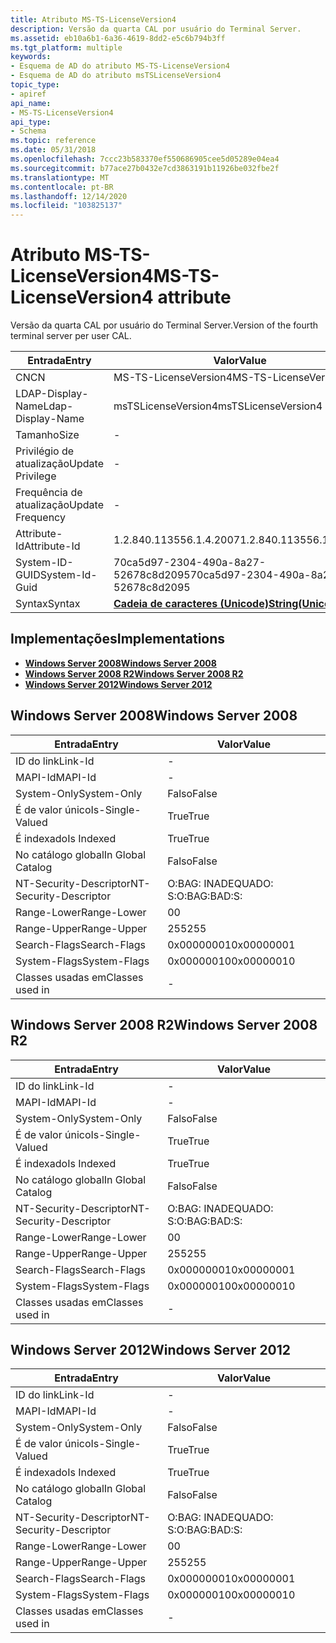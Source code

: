 ```yaml
---
title: Atributo MS-TS-LicenseVersion4
description: Versão da quarta CAL por usuário do Terminal Server.
ms.assetid: eb10a6b1-6a36-4619-8dd2-e5c6b794b3ff
ms.tgt_platform: multiple
keywords:
- Esquema de AD do atributo MS-TS-LicenseVersion4
- Esquema de AD do atributo msTSLicenseVersion4
topic_type:
- apiref
api_name:
- MS-TS-LicenseVersion4
api_type:
- Schema
ms.topic: reference
ms.date: 05/31/2018
ms.openlocfilehash: 7ccc23b583370ef550686905cee5d05289e04ea4
ms.sourcegitcommit: b77ace27b0432e7cd3863191b11926be032fbe2f
ms.translationtype: MT
ms.contentlocale: pt-BR
ms.lasthandoff: 12/14/2020
ms.locfileid: "103825137"
---
```

# <a name="ms-ts-licenseversion4-attribute"></a><span data-ttu-id="df6f5-105">Atributo MS-TS-LicenseVersion4</span><span class="sxs-lookup"><span data-stu-id="df6f5-105">MS-TS-LicenseVersion4 attribute</span></span>

<span data-ttu-id="df6f5-106">Versão da quarta CAL por usuário do Terminal Server.</span><span class="sxs-lookup"><span data-stu-id="df6f5-106">Version of the fourth terminal server per user CAL.</span></span>



| <span data-ttu-id="df6f5-107">Entrada</span><span class="sxs-lookup"><span data-stu-id="df6f5-107">Entry</span></span> | <span data-ttu-id="df6f5-108">Valor</span><span class="sxs-lookup"><span data-stu-id="df6f5-108">Value</span></span> |
|-------------------|---------------------------------------------|
| <span data-ttu-id="df6f5-109">CN</span><span class="sxs-lookup"><span data-stu-id="df6f5-109">CN</span></span>                | <span data-ttu-id="df6f5-110">MS-TS-LicenseVersion4</span><span class="sxs-lookup"><span data-stu-id="df6f5-110">MS-TS-LicenseVersion4</span></span>                       |
| <span data-ttu-id="df6f5-111">LDAP-Display-Name</span><span class="sxs-lookup"><span data-stu-id="df6f5-111">Ldap-Display-Name</span></span> | <span data-ttu-id="df6f5-112">msTSLicenseVersion4</span><span class="sxs-lookup"><span data-stu-id="df6f5-112">msTSLicenseVersion4</span></span>                         |
| <span data-ttu-id="df6f5-113">Tamanho</span><span class="sxs-lookup"><span data-stu-id="df6f5-113">Size</span></span>              | \-                                          |
| <span data-ttu-id="df6f5-114">Privilégio de atualização</span><span class="sxs-lookup"><span data-stu-id="df6f5-114">Update Privilege</span></span>  | \-                                          |
| <span data-ttu-id="df6f5-115">Frequência de atualização</span><span class="sxs-lookup"><span data-stu-id="df6f5-115">Update Frequency</span></span>  | \-                                          |
| <span data-ttu-id="df6f5-116">Attribute-Id</span><span class="sxs-lookup"><span data-stu-id="df6f5-116">Attribute-Id</span></span>      | <span data-ttu-id="df6f5-117">1.2.840.113556.1.4.2007</span><span class="sxs-lookup"><span data-stu-id="df6f5-117">1.2.840.113556.1.4.2007</span></span>                     |
| <span data-ttu-id="df6f5-118">System-ID-GUID</span><span class="sxs-lookup"><span data-stu-id="df6f5-118">System-Id-Guid</span></span>    | <span data-ttu-id="df6f5-119">70ca5d97-2304-490a-8a27-52678c8d2095</span><span class="sxs-lookup"><span data-stu-id="df6f5-119">70ca5d97-2304-490a-8a27-52678c8d2095</span></span>        |
| <span data-ttu-id="df6f5-120">Syntax</span><span class="sxs-lookup"><span data-stu-id="df6f5-120">Syntax</span></span>            | [<span data-ttu-id="df6f5-121">**Cadeia de caracteres (Unicode)**</span><span class="sxs-lookup"><span data-stu-id="df6f5-121">**String(Unicode)**</span></span>](s-string-unicode.md) |



## <a name="implementations"></a><span data-ttu-id="df6f5-122">Implementações</span><span class="sxs-lookup"><span data-stu-id="df6f5-122">Implementations</span></span>

-   [<span data-ttu-id="df6f5-123">**Windows Server 2008**</span><span class="sxs-lookup"><span data-stu-id="df6f5-123">**Windows Server 2008**</span></span>](#windows-server-2008)
-   [<span data-ttu-id="df6f5-124">**Windows Server 2008 R2**</span><span class="sxs-lookup"><span data-stu-id="df6f5-124">**Windows Server 2008 R2**</span></span>](#windows-server-2008-r2)
-   [<span data-ttu-id="df6f5-125">**Windows Server 2012**</span><span class="sxs-lookup"><span data-stu-id="df6f5-125">**Windows Server 2012**</span></span>](#windows-server-2012)

## <a name="windows-server-2008"></a><span data-ttu-id="df6f5-126">Windows Server 2008</span><span class="sxs-lookup"><span data-stu-id="df6f5-126">Windows Server 2008</span></span>



| <span data-ttu-id="df6f5-127">Entrada</span><span class="sxs-lookup"><span data-stu-id="df6f5-127">Entry</span></span> | <span data-ttu-id="df6f5-128">Valor</span><span class="sxs-lookup"><span data-stu-id="df6f5-128">Value</span></span> |
|------------------------|--------------|
| <span data-ttu-id="df6f5-129">ID do link</span><span class="sxs-lookup"><span data-stu-id="df6f5-129">Link-Id</span></span>                | \-           |
| <span data-ttu-id="df6f5-130">MAPI-Id</span><span class="sxs-lookup"><span data-stu-id="df6f5-130">MAPI-Id</span></span>                | \-           |
| <span data-ttu-id="df6f5-131">System-Only</span><span class="sxs-lookup"><span data-stu-id="df6f5-131">System-Only</span></span>            | <span data-ttu-id="df6f5-132">Falso</span><span class="sxs-lookup"><span data-stu-id="df6f5-132">False</span></span>        |
| <span data-ttu-id="df6f5-133">É de valor único</span><span class="sxs-lookup"><span data-stu-id="df6f5-133">Is-Single-Valued</span></span>       | <span data-ttu-id="df6f5-134">True</span><span class="sxs-lookup"><span data-stu-id="df6f5-134">True</span></span>         |
| <span data-ttu-id="df6f5-135">É indexado</span><span class="sxs-lookup"><span data-stu-id="df6f5-135">Is Indexed</span></span>             | <span data-ttu-id="df6f5-136">True</span><span class="sxs-lookup"><span data-stu-id="df6f5-136">True</span></span>         |
| <span data-ttu-id="df6f5-137">No catálogo global</span><span class="sxs-lookup"><span data-stu-id="df6f5-137">In Global Catalog</span></span>      | <span data-ttu-id="df6f5-138">Falso</span><span class="sxs-lookup"><span data-stu-id="df6f5-138">False</span></span>        |
| <span data-ttu-id="df6f5-139">NT-Security-Descriptor</span><span class="sxs-lookup"><span data-stu-id="df6f5-139">NT-Security-Descriptor</span></span> | <span data-ttu-id="df6f5-140">O:BAG: INADEQUADO: S:</span><span class="sxs-lookup"><span data-stu-id="df6f5-140">O:BAG:BAD:S:</span></span> |
| <span data-ttu-id="df6f5-141">Range-Lower</span><span class="sxs-lookup"><span data-stu-id="df6f5-141">Range-Lower</span></span>            | <span data-ttu-id="df6f5-142">0</span><span class="sxs-lookup"><span data-stu-id="df6f5-142">0</span></span>            |
| <span data-ttu-id="df6f5-143">Range-Upper</span><span class="sxs-lookup"><span data-stu-id="df6f5-143">Range-Upper</span></span>            | <span data-ttu-id="df6f5-144">255</span><span class="sxs-lookup"><span data-stu-id="df6f5-144">255</span></span>          |
| <span data-ttu-id="df6f5-145">Search-Flags</span><span class="sxs-lookup"><span data-stu-id="df6f5-145">Search-Flags</span></span>           | <span data-ttu-id="df6f5-146">0x00000001</span><span class="sxs-lookup"><span data-stu-id="df6f5-146">0x00000001</span></span>   |
| <span data-ttu-id="df6f5-147">System-Flags</span><span class="sxs-lookup"><span data-stu-id="df6f5-147">System-Flags</span></span>           | <span data-ttu-id="df6f5-148">0x00000010</span><span class="sxs-lookup"><span data-stu-id="df6f5-148">0x00000010</span></span>   |
| <span data-ttu-id="df6f5-149">Classes usadas em</span><span class="sxs-lookup"><span data-stu-id="df6f5-149">Classes used in</span></span>        | \-           |



## <a name="windows-server-2008-r2"></a><span data-ttu-id="df6f5-150">Windows Server 2008 R2</span><span class="sxs-lookup"><span data-stu-id="df6f5-150">Windows Server 2008 R2</span></span>



| <span data-ttu-id="df6f5-151">Entrada</span><span class="sxs-lookup"><span data-stu-id="df6f5-151">Entry</span></span> | <span data-ttu-id="df6f5-152">Valor</span><span class="sxs-lookup"><span data-stu-id="df6f5-152">Value</span></span> |
|------------------------|--------------|
| <span data-ttu-id="df6f5-153">ID do link</span><span class="sxs-lookup"><span data-stu-id="df6f5-153">Link-Id</span></span>                | \-           |
| <span data-ttu-id="df6f5-154">MAPI-Id</span><span class="sxs-lookup"><span data-stu-id="df6f5-154">MAPI-Id</span></span>                | \-           |
| <span data-ttu-id="df6f5-155">System-Only</span><span class="sxs-lookup"><span data-stu-id="df6f5-155">System-Only</span></span>            | <span data-ttu-id="df6f5-156">Falso</span><span class="sxs-lookup"><span data-stu-id="df6f5-156">False</span></span>        |
| <span data-ttu-id="df6f5-157">É de valor único</span><span class="sxs-lookup"><span data-stu-id="df6f5-157">Is-Single-Valued</span></span>       | <span data-ttu-id="df6f5-158">True</span><span class="sxs-lookup"><span data-stu-id="df6f5-158">True</span></span>         |
| <span data-ttu-id="df6f5-159">É indexado</span><span class="sxs-lookup"><span data-stu-id="df6f5-159">Is Indexed</span></span>             | <span data-ttu-id="df6f5-160">True</span><span class="sxs-lookup"><span data-stu-id="df6f5-160">True</span></span>         |
| <span data-ttu-id="df6f5-161">No catálogo global</span><span class="sxs-lookup"><span data-stu-id="df6f5-161">In Global Catalog</span></span>      | <span data-ttu-id="df6f5-162">Falso</span><span class="sxs-lookup"><span data-stu-id="df6f5-162">False</span></span>        |
| <span data-ttu-id="df6f5-163">NT-Security-Descriptor</span><span class="sxs-lookup"><span data-stu-id="df6f5-163">NT-Security-Descriptor</span></span> | <span data-ttu-id="df6f5-164">O:BAG: INADEQUADO: S:</span><span class="sxs-lookup"><span data-stu-id="df6f5-164">O:BAG:BAD:S:</span></span> |
| <span data-ttu-id="df6f5-165">Range-Lower</span><span class="sxs-lookup"><span data-stu-id="df6f5-165">Range-Lower</span></span>            | <span data-ttu-id="df6f5-166">0</span><span class="sxs-lookup"><span data-stu-id="df6f5-166">0</span></span>            |
| <span data-ttu-id="df6f5-167">Range-Upper</span><span class="sxs-lookup"><span data-stu-id="df6f5-167">Range-Upper</span></span>            | <span data-ttu-id="df6f5-168">255</span><span class="sxs-lookup"><span data-stu-id="df6f5-168">255</span></span>          |
| <span data-ttu-id="df6f5-169">Search-Flags</span><span class="sxs-lookup"><span data-stu-id="df6f5-169">Search-Flags</span></span>           | <span data-ttu-id="df6f5-170">0x00000001</span><span class="sxs-lookup"><span data-stu-id="df6f5-170">0x00000001</span></span>   |
| <span data-ttu-id="df6f5-171">System-Flags</span><span class="sxs-lookup"><span data-stu-id="df6f5-171">System-Flags</span></span>           | <span data-ttu-id="df6f5-172">0x00000010</span><span class="sxs-lookup"><span data-stu-id="df6f5-172">0x00000010</span></span>   |
| <span data-ttu-id="df6f5-173">Classes usadas em</span><span class="sxs-lookup"><span data-stu-id="df6f5-173">Classes used in</span></span>        | \-           |



## <a name="windows-server-2012"></a><span data-ttu-id="df6f5-174">Windows Server 2012</span><span class="sxs-lookup"><span data-stu-id="df6f5-174">Windows Server 2012</span></span>



| <span data-ttu-id="df6f5-175">Entrada</span><span class="sxs-lookup"><span data-stu-id="df6f5-175">Entry</span></span> | <span data-ttu-id="df6f5-176">Valor</span><span class="sxs-lookup"><span data-stu-id="df6f5-176">Value</span></span> |
|------------------------|--------------|
| <span data-ttu-id="df6f5-177">ID do link</span><span class="sxs-lookup"><span data-stu-id="df6f5-177">Link-Id</span></span>                | \-           |
| <span data-ttu-id="df6f5-178">MAPI-Id</span><span class="sxs-lookup"><span data-stu-id="df6f5-178">MAPI-Id</span></span>                | \-           |
| <span data-ttu-id="df6f5-179">System-Only</span><span class="sxs-lookup"><span data-stu-id="df6f5-179">System-Only</span></span>            | <span data-ttu-id="df6f5-180">Falso</span><span class="sxs-lookup"><span data-stu-id="df6f5-180">False</span></span>        |
| <span data-ttu-id="df6f5-181">É de valor único</span><span class="sxs-lookup"><span data-stu-id="df6f5-181">Is-Single-Valued</span></span>       | <span data-ttu-id="df6f5-182">True</span><span class="sxs-lookup"><span data-stu-id="df6f5-182">True</span></span>         |
| <span data-ttu-id="df6f5-183">É indexado</span><span class="sxs-lookup"><span data-stu-id="df6f5-183">Is Indexed</span></span>             | <span data-ttu-id="df6f5-184">True</span><span class="sxs-lookup"><span data-stu-id="df6f5-184">True</span></span>         |
| <span data-ttu-id="df6f5-185">No catálogo global</span><span class="sxs-lookup"><span data-stu-id="df6f5-185">In Global Catalog</span></span>      | <span data-ttu-id="df6f5-186">Falso</span><span class="sxs-lookup"><span data-stu-id="df6f5-186">False</span></span>        |
| <span data-ttu-id="df6f5-187">NT-Security-Descriptor</span><span class="sxs-lookup"><span data-stu-id="df6f5-187">NT-Security-Descriptor</span></span> | <span data-ttu-id="df6f5-188">O:BAG: INADEQUADO: S:</span><span class="sxs-lookup"><span data-stu-id="df6f5-188">O:BAG:BAD:S:</span></span> |
| <span data-ttu-id="df6f5-189">Range-Lower</span><span class="sxs-lookup"><span data-stu-id="df6f5-189">Range-Lower</span></span>            | <span data-ttu-id="df6f5-190">0</span><span class="sxs-lookup"><span data-stu-id="df6f5-190">0</span></span>            |
| <span data-ttu-id="df6f5-191">Range-Upper</span><span class="sxs-lookup"><span data-stu-id="df6f5-191">Range-Upper</span></span>            | <span data-ttu-id="df6f5-192">255</span><span class="sxs-lookup"><span data-stu-id="df6f5-192">255</span></span>          |
| <span data-ttu-id="df6f5-193">Search-Flags</span><span class="sxs-lookup"><span data-stu-id="df6f5-193">Search-Flags</span></span>           | <span data-ttu-id="df6f5-194">0x00000001</span><span class="sxs-lookup"><span data-stu-id="df6f5-194">0x00000001</span></span>   |
| <span data-ttu-id="df6f5-195">System-Flags</span><span class="sxs-lookup"><span data-stu-id="df6f5-195">System-Flags</span></span>           | <span data-ttu-id="df6f5-196">0x00000010</span><span class="sxs-lookup"><span data-stu-id="df6f5-196">0x00000010</span></span>   |
| <span data-ttu-id="df6f5-197">Classes usadas em</span><span class="sxs-lookup"><span data-stu-id="df6f5-197">Classes used in</span></span>        | \-           |



 

 





